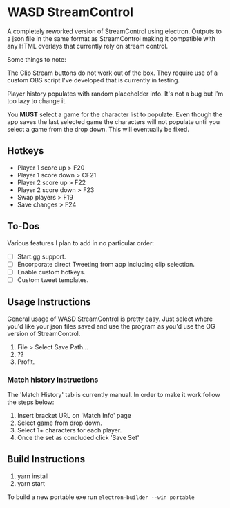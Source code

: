 # WASD StreamControl
A completely reworked version of StreamControl using electron. Outputs to a json file in the same format as StreamControl making it compatible with any HTML overlays that currently rely on stream control.

Some things to note:

The Clip Stream buttons do not work out of the box. They require use of a custom OBS script I've developed that is currently in testing.

Player history populates with random placeholder info. It's not a bug but I'm too lazy to change it.

You **MUST** select a game for the character list to populate. Even though the app saves the last selected game the characters will not populate until you select a game from the drop down. This will eventually be fixed.

## Hotkeys
* Player 1 score up > F20
* Player 1 score down > CF21
* Player 2 score up > F22
* Player 2 score down > F23
* Swap players > F19
* Save changes  > F24

## To-Dos
Various features I plan to add in no particular order:
- [ ] Start.gg support.
- [ ] Encorporate direct Tweeting from app including clip selection.
- [ ] Enable custom hotkeys.
- [ ] Custom tweet templates.

## Usage Instructions
General usage of WASD StreamControl is pretty easy. Just select where you'd like your json files saved and use the program as you'd use the OG version of StreamControl.
1. File > Select Save Path...
2. ??
3. Profit.

### Match history Instructions
The 'Match History' tab is currently manual. In order to make it work follow the steps below:
1. Insert bracket URL on 'Match Info' page
2. Select game from drop down.
3. Select 1+ characters for each player.
4. Once the set as concluded click 'Save Set'

## Build Instructions
1. yarn install
2. yarn start

To build a new portable exe run ```electron-builder --win portable```
